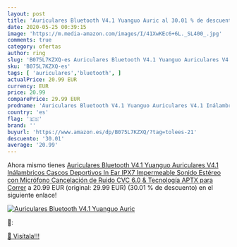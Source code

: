 ```yaml
---
layout: post
title: 'Auriculares Bluetooth V4.1 Yuanguo Auric al 30.01 % de descuento'
date: 2020-05-25 00:39:15
image: 'https://m.media-amazon.com/images/I/41XwKEc6+6L._SL400_.jpg'
comments: true
category: ofertas
author: ring
slug: 'B075L7KZXQ-es Auriculares Bluetooth V4.1 Yuanguo Auriculares V4.1...'
sku: 'B075L7KZXQ-es'
tags: [ 'auriculares','bluetooth', ]
actualPrice: 20.99 EUR
currency: EUR
price: 20.99
comparePrice: 29.99 EUR
prodname: 'Auriculares Bluetooth V4.1 Yuanguo Auriculares V4.1 Inálambricos Cascos Deportivos In Ear IPX7 Impermeable Sonido Estéreo con Micrófono Cancelación de Ruido CVC 6.0 & Tecnología APTX para Correr'
country: 'es'
flag: '🇪🇸'
brand: ''
buyurl: 'https://www.amazon.es/dp/B075L7KZXQ/?tag=tolees-21'
descuento: '30.01'
average: '20.99'
---
```


Ahora mismo tienes [Auriculares Bluetooth V4.1 Yuanguo Auriculares V4.1 Inálambricos Cascos Deportivos In Ear IPX7 Impermeable Sonido Estéreo con Micrófono Cancelación de Ruido CVC 6.0 & Tecnología APTX para Correr](https://www.amazon.es/dp/B075L7KZXQ/?tag=tolees-21) a 20.99 EUR (original: 29.99 EUR) (30.01 %  de descuento) en el siguiente enlace!

[![Auriculares Bluetooth V4.1 Yuanguo Auric](https://m.media-amazon.com/images/I/41XwKEc6+6L._SL400_.jpg)](https://www.amazon.es/dp/B075L7KZXQ/?tag=tolees-21)

🔎:


[🛒 Visítala!!!](https://www.amazon.es/dp/B075L7KZXQ/?tag=tolees-21)
